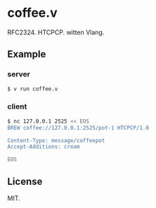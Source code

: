 # coffee.v

RFC2324. HTCPCP. witten Vlang.

## Example

### server

```bash
$ v run coffee.v
```

### client

```bash
$ nc 127.0.0.1 2525 << EOS
BREW coffee://127.0.0.1:2525/pot-1 HTCPCP/1.0

Content-Type: message/coffeepot
Accept-Additions: cream

EOS
```


## License

MIT.
